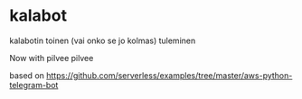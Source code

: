 # kalabot
kalabotin toinen (vai onko se jo kolmas) tuleminen

Now with pilvee pilvee

based on https://github.com/serverless/examples/tree/master/aws-python-telegram-bot
